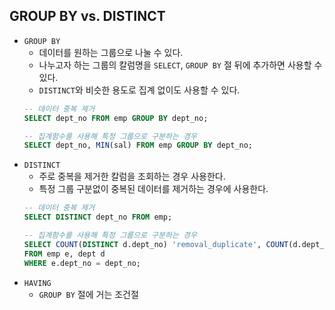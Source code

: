 ## GROUP BY vs. DISTINCT

- `GROUP BY`
  - 데이터를 원하는 그룹으로 나눌 수 있다.
  - 나누고자 하는 그룹의 칼럼명을 `SELECT`, `GROUP BY` 절 뒤에 추가하면 사용할 수 있다.
  - `DISTINCT`와 비슷한 용도로 집계 없이도 사용할 수 있다.
  ```sql
  -- 데이터 중복 제거
  SELECT dept_no FROM emp GROUP BY dept_no;

  -- 집계함수를 사용해 특정 그룹으로 구분하는 경우
  SELECT dept_no, MIN(sal) FROM emp GROUP BY dept_no;
  ```
- `DISTINCT`
  - 주로 중복을 제거한 칼럼을 조회하는 경우 사용한다.
  - 특정 그룹 구분없이 중복된 데이터를 제거하는 경우에 사용한다.
  ```sql
  -- 데이터 중복 제거
  SELECT DISTINCT dept_no FROM emp;

  -- 집계함수를 사용해 특정 그룹으로 구분하는 경우
  SELECT COUNT(DISTINCT d.dept_no) 'removal_duplicate', COUNT(d.dept_no) 'total_no'
  FROM emp e, dept d
  WHERE e.dept_no = dept_no;
  ```
- `HAVING`
  - `GROUP BY` 절에 거는 조건절
